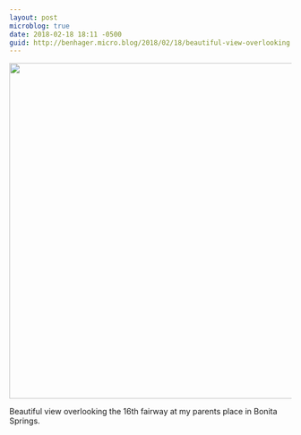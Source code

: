 ```yaml
---
layout: post
microblog: true
date: 2018-02-18 18:11 -0500
guid: http://benhager.micro.blog/2018/02/18/beautiful-view-overlooking.html
---
```


<img src="http://hager.blog/uploads/2018/78e25439f4.jpg" width="600" height="600" style="height: auto;" class="sunlit_image" />

Beautiful view overlooking the 16th fairway at my parents place in Bonita Springs. 


